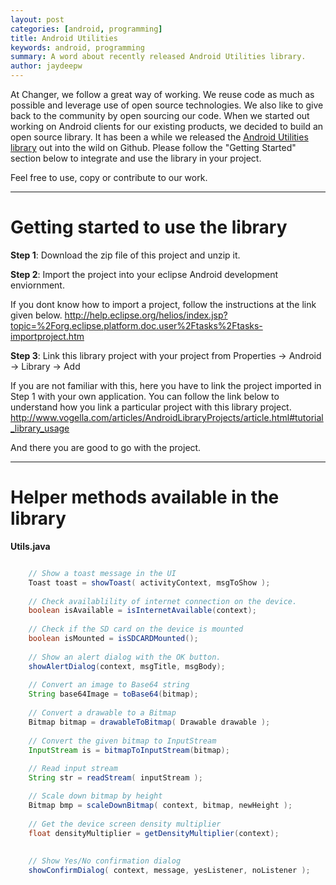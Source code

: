 ```yaml
---
layout: post
categories: [android, programming]
title: Android Utilities
keywords: android, programming
summary: A word about recently released Android Utilities library.
author: jaydeepw
---
```


At Changer, we follow a great way of working. We reuse code as much as possible and leverage use of open source technologies. We also like to give back to the community by open sourcing our code. When we started out working on Android clients for our existing products, we decided to build an open source library. It has been a while we released the [Android Utilities library](https://github.com/jaydeepw/android-utils) out into the wild on Github. Please follow the "Getting Started" section below to integrate and use the library in your project.

Feel free to use, copy or contribute to our work.

----

Getting started to use the library
=============

**Step 1**: Download the zip file of this project and unzip it.

**Step 2**: Import the project into your eclipse Android development enviornment. 

If you dont know how to import a project, follow the instructions at the link given below.
http://help.eclipse.org/helios/index.jsp?topic=%2Forg.eclipse.platform.doc.user%2Ftasks%2Ftasks-importproject.htm

**Step 3**: Link this library project with your project from Properties -> Android -> Library -> Add

If you are not familiar with this, here you have to link the project imported in Step 1 with your own application.
You can follow the link below to understand how you link a particular project with this library project.
http://www.vogella.com/articles/AndroidLibraryProjects/article.html#tutorial_library_usage

And there you are good to go with the project.

----

Helper methods available in the library
=============

**Utils.java**

```java

    // Show a toast message in the UI
    Toast toast = showToast( activityContext, msgToShow );
  
    // Check availablility of internet connection on the device.
    boolean isAvailable = isInternetAvailable(context);
  
    // Check if the SD card on the device is mounted
    boolean isMounted = isSDCARDMounted();
    
    // Show an alert dialog with the OK button.
    showAlertDialog(context, msgTitle, msgBody);
    
    // Convert an image to Base64 string
    String base64Image = toBase64(bitmap);
    
    // Convert a drawable to a Bitmap
    Bitmap bitmap = drawableToBitmap( Drawable drawable );
    
    // Convert the given bitmap to InputStream
    InputStream is = bitmapToInputStream(bitmap);
    
    // Read input stream
    String str = readStream( inputStream );

    // Scale down bitmap by height
    Bitmap bmp = scaleDownBitmap( context, bitmap, newHeight );
    
    // Get the device screen density multiplier
    float densityMultiplier = getDensityMultiplier(context);
    
    
    // Show Yes/No confirmation dialog
    showConfirmDialog( context, message, yesListener, noListener );
    
    
    
    
    
    
    
    
    
    
    
    
  
```